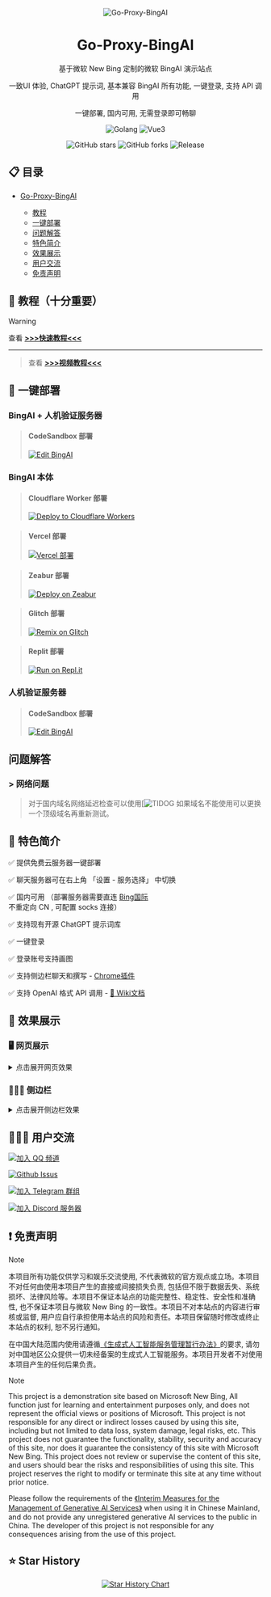 <div align="center">

![Go-Proxy-BingAI](./docs/img/header.png)

# Go-Proxy-BingAI

基于微软 New Bing 定制的微软 BingAI 演示站点

一致UI 体验, ChatGPT 提示词, 基本兼容 BingAI 所有功能, 一键登录, 支持 API 调用

一键部署, 国内可用, 无需登录即可畅聊

![Golang](https://img.shields.io/badge/Golang-1.22.1-blue?style=flat-square&logo=go) ![Vue3](https://img.shields.io/badge/Vue-3.3.2-green?style=flat-square&logo=vue.js)

![GitHub stars](https://img.shields.io/github/stars/Harry-zklcdc/go-proxy-bingai.svg?style=flat-square&label=Stars&logo=github) ![GitHub forks](https://img.shields.io/github/forks/Harry-zklcdc/go-proxy-bingai.svg?style=flat-square&label=Forks&logo=github) ![Release](https://img.shields.io/github/v/release/Harry-zklcdc/go-proxy-bingai.svg?style=flat-square&label=Release&logo=github&color=light-green)

</div>

## 📋 目录

- [Go-Proxy-BingAI](#Go-Proxy-BingAI)
  
  - [教程](#-教程十分重要)
  - [一键部署](#-一键部署)
  - [问题解答](#-问题解答)
  - [特色简介](#-特色简介)
  - [效果展示](#-效果展示)
  - [用户交流](#%EF%B8%8F-用户交流)
  - [免责声明](#%EF%B8%8F-免责声明)

## 📝 教程（十分重要）

> [!WARNING]
> 查看 [**>>>快速教程<<<**](https://github.com/Harry-zklcdc/go-proxy-bingai/wiki)
---
> 查看 [**>>>视频教程<<<**](https://www.bilibili.com/video/BV1Dy41187dv/?spm_id_from=333.1007.tianma.8-4-30.click&vd_source=2f168aaed291bfaf9ee429b31a8815ed)

## 🚀 一键部署

### BingAI + 人机验证服务器

> #### CodeSandbox 部署
>
> [![Edit BingAI](https://codesandbox.io/static/img/play-codesandbox.svg)](https://codesandbox.io/p/devbox/github/Harry-zklcdc/go-proxy-bingai/tree/master?import=true)

### BingAI 本体

> #### Cloudflare Worker 部署
>
> [![Deploy to Cloudflare Workers](https://deploy.workers.cloudflare.com/button)](https://deploy.workers.cloudflare.com/?url=https://github.com/Harry-zklcdc/go-proxy-bingai)

> #### Vercel 部署
>
> [![Vercel 部署](https://vercel.com/button)](https://vercel.com/new/clone?repository-url=https%3A%2F%2Fgithub.com%2FHarry-zklcdc%2Fgo-proxy-bingai&env=BYPASS_SERVER&project-name=go-proxy-bingai&repository-name=go-proxy-bingai)

> #### Zeabur 部署
>
> [![Deploy on Zeabur](https://zeabur.com/button.svg)](https://zeabur.com/templates/ZBA4SF)

> #### Glitch 部署
>
> [![Remix on Glitch](https://cdn.glitch.com/2703baf2-b643-4da7-ab91-7ee2a2d00b5b%2Fremix-button.svg)](https://glitch.com/edit/#!/import/github/Harry-zklcdc/go-proxy-bingai-glitch)

> #### Replit 部署
>
> [![Run on Repl.it](https://img.shields.io/badge/Run_on_Repl.it-grey?logo=replit&size=large)](https://repl.it/github/Harry-zklcdc/go-proxy-bingai)

### 人机验证服务器

> #### CodeSandbox 部署
>
> [![Edit BingAI](https://codesandbox.io/static/img/play-codesandbox.svg)](https://codesandbox.io/p/devbox/github/Harry-zklcdc/go-bingai-pass/tree/main?import=true)

## 问题解答
### > 网络问题
> 对于国内域名网络延迟检查可以使用[![TIDOG](https://www.itdog.cn/ping/)
> 如果域名不能使用可以更换一个顶级域名再重新测试。

## 🚧 特色简介

✅ 提供免费云服务器一键部署

✅ 聊天服务器可在右上角 「设置 - 服务选择」 中切换

✅ 国内可用 （部署服务器需要直连 [Bing国际](https://www.bing.com) 不重定向 CN , 可配置 socks 连接）

✅ 支持现有开源 ChatGPT 提示词库

✅ 一键登录

✅ 登录账号支持画图

✅ 支持侧边栏聊天和撰写 - [Chrome插件](https://github.com/Harry-zklcdc/bingai-sidebar-chrome)

✅ 支持 OpenAI 格式 API 调用 - [📝 Wiki文档](https://github.com/Harry-zklcdc/go-proxy-bingai/wiki/BingAPI)

## 📌 效果展示

### 🖥️ 网页展示

<details><summary>点击展开网页效果</summary>

- 电脑端未登录状态

![电脑未登录](./docs/img/bing-nologin.png)

- 电脑端登录

![电脑端登录](./docs/img/bing-login-1.png)
![提示词1](./docs/img/bing-prompt-1.png)
![提示词2](./docs/img/bing-prompt-2.png)
![聊天服务器选择](./docs/img/bing-sydney-service-1.png)

- 电脑端画图

> ⭐ 需登录, 并选择**更有创造力**对话模式

![电脑端画图](./docs/img/bing-draw.png)

- 手机端未登录状态

![手机端未登录](./docs/img/bing-m-nologin.png)

</details>

### 👩🏻‍💻 侧边栏

<details><summary>点击展开侧边栏效果</summary>

- 在 Edge 浏览器可把聊天和撰写分别添加侧边栏

![添加侧边栏](./docs/img/sidebar-add.png)

![聊天](./docs/img/sidebar-chat.png)

![撰写](./docs/img/sidebar-compose.png)

</details>

## 🙋🏻‍♂️ 用户交流

[![加入 QQ 频道](https://img.shields.io/badge/加入_QQ_频道-ProxyBingAI🚀-blue?style=flat-square&logo=tencent-qq&color=red)](https://pd.qq.com/s/55utr9wd4)

[![Github Issus](https://img.shields.io/github/issues/Harry-zklcdc/go-proxy-bingai?style=flat-square&logo=github)](https://github.com/Harry-zklcdc/go-proxy-bingai/issues)

[![加入 Telegram 群组](https://img.shields.io/badge/加入_Telegram_群组-ProxyBingAI🚀-blue?style=flat-square&logo=telegram)](https://t.me/GoProxyBingAI)

[![加入 Discord 服务器](https://img.shields.io/badge/加入_Discord_服务器-ProxyBingAI🚀-slateblue?style=flat-square&logo=discord)](https://discord.gg/gHUhHqMp8s)


## ❗️ 免责声明

> [!NOTE]
> 本项目所有功能仅供学习和娱乐交流使用, 不代表微软的官方观点或立场。本项目不对任何由使用本项目产生的直接或间接损失负责, 包括但不限于数据丢失、系统损坏、法律风险等。本项目不保证本站点的功能完整性、稳定性、安全性和准确性, 也不保证本项目与微软 New Bing 的一致性。本项目不对本站点的内容进行审核或监督, 用户应自行承担使用本站点的风险和责任。本项目保留随时修改或终止本站点的权利, 恕不另行通知。
>
> 在中国大陆范围内使用请遵循[《生成式人工智能服务管理暂行办法》](http://www.cac.gov.cn/2023-07/13/c_1690898327029107.htm)的要求, 请勿对中国地区公众提供一切未经备案的生成式人工智能服务。本项目开发者不对使用本项目产生的任何后果负责。

> [!NOTE]
> This project is a demonstration site based on Microsoft New Bing, All function just for learning and entertainment purposes only, and does not represent the official views or positions of Microsoft. This project is not responsible for any direct or indirect losses caused by using this site, including but not limited to data loss, system damage, legal risks, etc. This project does not guarantee the functionality, stability, security and accuracy of this site, nor does it guarantee the consistency of this site with Microsoft New Bing. This project does not review or supervise the content of this site, and users should bear the risks and responsibilities of using this site. This project reserves the right to modify or terminate this site at any time without prior notice.
>
> Please follow the requirements of the [《Interim Measures for the Management of Generative AI Services》](http://www.cac.gov.cn/2023-07/13/c_1690898327029107.htm) when using it in Chinese Mainland, and do not provide any unregistered generative AI services to the public in China. The developer of this project is not responsible for any consequences arising from the use of this project.


## ⭐️ Star History

<div align="center">

<a href="https://star-history.com/#Harry-zklcdc/go-proxy-bingai&Date">
  <picture>
    <source media="(prefers-color-scheme: dark)" srcset="https://api.star-history.com/svg?repos=Harry-zklcdc/go-proxy-bingai&type=Date&theme=dark" />
    <source media="(prefers-color-scheme: light)" srcset="https://api.star-history.com/svg?repos=Harry-zklcdc/go-proxy-bingai&type=Date" />
    <img alt="Star History Chart" src="https://api.star-history.com/svg?repos=Harry-zklcdc/go-proxy-bingai&type=Date" />
  </picture>
</a>

</div>

